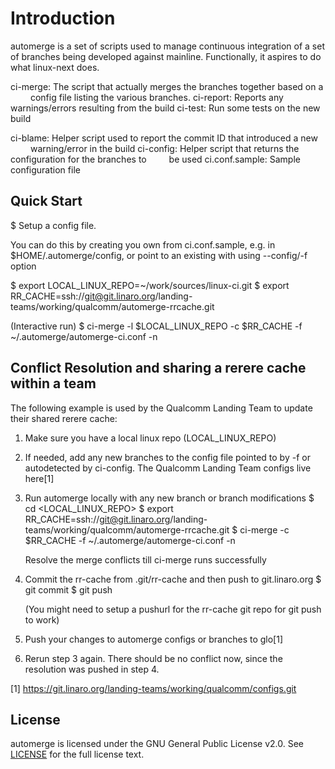 # Introduction


automerge is a set of scripts used to manage continuous integration of a
set of branches being developed against mainline. Functionally, it aspires
to do what linux-next does.

ci-merge: The script that actually merges the branches together based on a
    config file listing the various branches.
ci-report: Reports any warnings/errors resulting from the build
ci-test: Run some tests on the new build


ci-blame: Helper script used to report the commit ID that introduced a new
    warning/error in the build
ci-config: Helper script that returns the configuration for the branches to
     be used
ci.conf.sample: Sample configuration file

## Quick Start

$ Setup a config file.

  You can do this by creating you own from ci.conf.sample, e.g. in
  $HOME/.automerge/config, or point to an existing with using --config/-f
  option

$ export LOCAL_LINUX_REPO=~/work/sources/linux-ci.git
$ export RR_CACHE=ssh://git@git.linaro.org/landing-teams/working/qualcomm/automerge-rrcache.git

(Interactive run)
$ ci-merge -l $LOCAL_LINUX_REPO -c $RR_CACHE -f ~/.automerge/automerge-ci.conf -n

## Conflict Resolution and sharing a rerere cache within a team

The following example is used by the Qualcomm Landing Team to update their
shared rerere cache:

1. Make sure you have a local linux repo (LOCAL_LINUX_REPO)

2. If needed, add any new branches to the config file pointed to by -f or
autodetected by ci-config. The Qualcomm Landing Team configs live here[1]

3. Run automerge locally with any new branch or branch modifications
   $ cd <LOCAL_LINUX_REPO>
   $ export RR_CACHE=ssh://git@git.linaro.org/landing-teams/working/qualcomm/automerge-rrcache.git
   $ ci-merge -c $RR_CACHE -f ~/.automerge/automerge-ci.conf -n

   Resolve the merge conflicts till ci-merge runs successfully

4. Commit the rr-cache from .git/rr-cache and then push to git.linaro.org
   $ git commit
   $ git push

   (You might need to setup a pushurl for the rr-cache git repo for git
   push to work)

5. Push your changes to automerge configs or branches to glo[1]

6. Rerun step 3 again. There should be no conflict now, since the resolution was pushed in step 4.

[1] https://git.linaro.org/landing-teams/working/qualcomm/configs.git

## License
automerge is licensed under the GNU General Public License v2.0. See [LICENSE](LICENSE) for the full license text.
 

